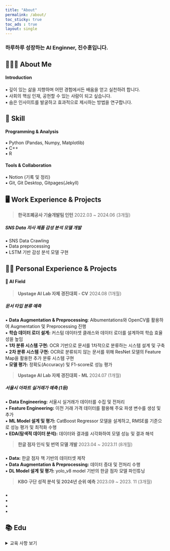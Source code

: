 ```yaml
---
title: "About"
permalink: /about/
toc_sticky: true
toc_ads : true
layout: single
---
```


### 하루하루 성장하는 AI Enginner, 진수훈입니다.

## 👨🏻‍🔧 About Me

#### **Introduction**

▪ 깊이 있는 삶을 지향하며 어떤 경험에서든 배움을 얻고 실천하려 합니다.   
▪ 사회의 핵심 인재, 공헌할 수 있는 사람이 되고 싶습니다.  
▪ 숨은 인사이트를 발굴하고 효과적으로 제시하는 방법을 연구합니다.    

## 🧩 Skill

#### Programming & Analysis
 
▪ Python (Pandas, Numpy, Matplotlib)  
▪ C++  
▪ R   

#### Tools & Collaboration
 
▪ Notion (기록 및 정리)  
▪ Git, Git Desktop, Gitpages(Jekyll)  

## 🖥 Work Experience & Projects

> **한국조폐공사 기술개발팀 인턴** 2022.03 ~ 2024.06 (3개월)
##### SNS Data 자사 제품 감성 분석 모델 개발
▪ SNS Data Crawling  
▪ Data preprocessing  
▪ LSTM 기반 감성 분석 모델 구현      

## 🧗🏻 Personal Experience & Projects

#### 🔗 AI Field

> **Upstage AI Lab 자체 경진대회 - CV** 2024.08 (1개월)   
##### 문서 타입 분류 예측
▪ **Data Augmentation & Preprocessing**: Albumentations와 OpenCV를 활용하여 Augmentation 및 Preprocessing 진행  
▪ **학습 데이터 로더 설계:** 커스텀 데이터셋 클래스와 데이터 로더를 설계하여 학습 효율성을 높임  
▪ **1차 분류 시스템 구현:** OCR 기반으로 문서를 1차적으로 분류하는 시스템 설계 및 구축  
▪ **2차 분류 시스템 구현:** OCR로 분류되지 않는 문서를 위해 ResNet 모델의 Feature Map을 활용한 추가 분류 시스템 구현  
▪ **모델 평가:** 정확도(Accuracy) 및 F1-score로 성능 평가          

> **Upstage AI Lab 자체 경진대회 - ML** 2024.07 (1개월)   
##### 서울시 아파트 실거래가 예측 (1등)   
▪ **Data Engineering:** 서울시 실거래가 데이터를 수집 및 전처리    
▪ **Feature Engineering:** 이전 거래 가격 데이터를 활용해 주요 파생 변수를 생성 및 추가  
▪ **ML Model 설계 및 평가:** CatBoost Regressor 모델을 설계하고, RMSE를 기준으로 성능 평가 및 최적화 수행  
▪ **EDA(탐색적 데이터 분석):** 데이터와 결과를 시각화하여 모델 성능 및 결과 해석  

> **한글 점자 인식 및 번역 모델 개발** 2023.04 ~ 2023.11 (8개월)   
#####   
▪ **Data:** 한글 점자 책 기반의 데이터셋 제작  
▪ **Data Augmentation & Preprocessing:** 데이터 증대 및 전처리 수행  
▪ **DL Model 설계 및 평가:** yolo_v8 model 기반의 한글 점자 모델 파인튜닝      

> **KBO 구단 성적 분석 및 2024년 순위 예측** 2023.09 ~ 2023. 11 (3개월)   
#####  
▪   
▪   
▪   
▪    

## 📚 Edu

<details>
<summary> 교육 사항 보기</summary>
<div markdown="1">

> **Upstage AI Lab 3기** 2024.04 ~ 2024.11 (8개월)  
##### 프로그래밍 언어, 데이터 분석 및 AI 기법 강의 그리고 기업 자체 경진 대회    
▪ Python, 크롤링 기법, ML & DL(CV, NLP, LLM)에 대한 지식 및 기술 공부    
▪ Kaggle 참여 - [Enfit Kaggle](https://www.kaggle.com/competitions/predict-energy-behavior-of-prosumers/overview)  
▪ 기업 자체 경진 대회 참여 - [Upstage AI Stages](https://stages.ai/)
```
- 서울시 아파트 실거래가 예측  
- 문서 타입 분류 예측  
- 일상 대화 요약
```       
▪ 개별 스터디 진행      

</div>
</details>